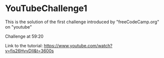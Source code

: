 # YouTubeChallenge1

This is the solution of the first challenge introduced by "freeCodeCamp.org" on "youtube"

Challenge at 59:20

Link to the tutorial: https://www.youtube.com/watch?v=fis26HvvDII&t=3600s
